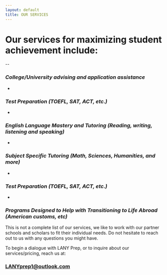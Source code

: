 ```yaml
---
layout: default
title: OUR SERVICES
---
```


# Our services for maximizing student achievement include:

--

### *College/University advising and application assistance*

-

### *Test Preparation (TOEFL, SAT, ACT, etc.)* 

-

### *English Language Mastery and Tutoring (Reading, writing, listening and speaking)*

-

### *Subject Specific Tutoring (Math, Sciences, Humanities, and more)*

-

### *Test Preparation (TOEFL, SAT, ACT, etc.)* 

-

### *Programs Designed to Help with Transitioning to Life Abroad (American customs, etc)*


This is not a complete list of our services, we like to work with our partner schools and scholars to fit their individual needs. Do not hesitate to reach out to us with any questions you might have.

To begin a dialogue with LANY Prep, or to inquire about our services/pricing, reach us at:
### LANYprep1@outlook.com
